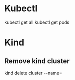 # Kubectl 

kubectl get all
kubectl get pods

# Kind

## Remove kind cluster

kind delete cluster --name=<cluster-name>